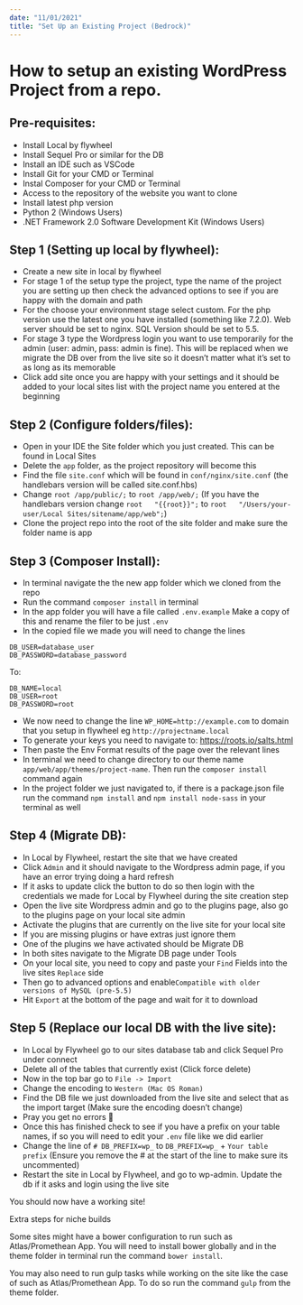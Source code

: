 ```yaml
---
date: "11/01/2021"
title: "Set Up an Existing Project (Bedrock)"
---
```


# How to setup an existing WordPress Project from a repo.

## Pre-requisites:
- Install Local by flywheel
- Install Sequel Pro or similar for the DB
- Install an IDE such as VSCode
- Install Git for your CMD or Terminal
- Instal Composer for your CMD or Terminal
- Access to the repository of the website you want to clone
- Install latest php version
- Python 2 (Windows Users)
- .NET Framework 2.0 Software Development Kit (Windows Users)

## Step 1 (Setting up local by flywheel): 

- Create a new site in local by flywheel
- For stage 1 of the setup type the project, type the name of the project you are setting up then check the advanced options to see if you are happy with the domain and path
- For the choose your environment stage select custom. For the php version use the latest one you have installed (something like 7.2.0). Web server should be set to nginx. SQL Version should be set to 5.5.
- For stage 3 type the Wordpress login you want to use temporarily for the admin (user: admin, pass: admin is fine). This will be replaced when we migrate the DB over from the live site so it doesn’t matter what it’s set to as long as its memorable
- Click add site once you are happy with your settings and it should be added to your local sites list with the project name you entered at the beginning

## Step 2 (Configure folders/files):

- Open in your IDE the Site folder which you just created. This can be found in Local Sites
- Delete the `app` folder, as the project repository will become this
- Find the file `site.conf` which will be found in `conf/nginx/site.conf` (the handlebars version will be called site.conf.hbs)
- Change `root /app/public/;` to `root /app/web/;` (If you have the handlebars version change `root   "{{root}}";` to `root   "/Users/your-user/Local Sites/sitename/app/web";`)
- Clone the project repo into the root of the site folder and make sure the folder name is app

## Step 3 (Composer Install):

- In terminal navigate the the new app folder which we cloned from the repo 
- Run the command `composer install` in terminal
- In the app folder you will have a file called `.env.example` Make a copy of this and rename the filer to be just `.env`
- In the copied file we made you will need to change the lines

```DB_NAME=database_name
DB_USER=database_user
DB_PASSWORD=database_password
```

To:

```
DB_NAME=local
DB_USER=root
DB_PASSWORD=root
```

- We now need to change the line `WP_HOME=http://example.com` to domain that you setup in flywheel eg `http://projectname.local`
- To generate your keys you need to navigate to: https://roots.io/salts.html
- Then paste the Env Format results of the page over the relevant lines
- In terminal we need to change directory to our theme name `app/web/app/themes/project-name`. Then run the `composer install` command again
- In the project folder we just navigated to, if there is a package.json file run the command `npm install` and `npm install node-sass` in your terminal as well

## Step 4 (Migrate DB):

- In Local by Flywheel, restart the site that we have created
- Click `Admin` and it should navigate to the Wordpress admin page, if you have an error trying doing a hard refresh
- If it asks to update click the button to do so then login with the credentials we made for Local by Flywheel during the site creation step
- Open the live site Wordpress admin and go to the plugins page, also go to the plugins page on your local site admin
- Activate the plugins that are currently on the live site for your local site
- If you are missing plugins or have extras just ignore them
- One of the plugins we have activated should be Migrate DB
- In both sites navigate to the Migrate DB page under Tools
- On your local site, you need to copy and paste your `Find` Fields into the live sites `Replace` side
- Then go to advanced options and enable`Compatible with older versions of MySQL (pre-5.5)`
- Hit `Export` at the bottom of the page and wait for it to download

## Step 5 (Replace our local DB with the live site):

- In Local by Flywheel go to our sites database tab and click Sequel Pro under connect
- Delete all of the tables that currently exist (Click force delete)
- Now in the top bar go to `File -> Import`
- Change the encoding to `Western (Mac OS Roman)`
- Find the DB file we just downloaded from the live site and select that as the import target (Make sure the encoding doesn’t change)
- Pray you get no errors :eyes:
- Once this has finished check to see if you have a prefix on your table names, if so you will need to edit your `.env` file like we did earlier
- Change the line of `# DB_PREFIX=wp_` to `DB_PREFIX=wp_` + `Your table prefix` (Ensure you remove the # at the start of the line to make sure its uncommented)
- Restart the site in Local by Flywheel, and go to wp-admin. Update the db if it asks and login using the live site

You should now have a working site!

Extra steps for niche builds

Some sites might have a bower configuration to run such as Atlas/Promethean App. You will need to install bower globally and in the theme folder in terminal run the command `bower install`.

You may also need to run gulp tasks while working on the site like the case of such as Atlas/Promethean App. To do so run the command `gulp` from the theme folder.

